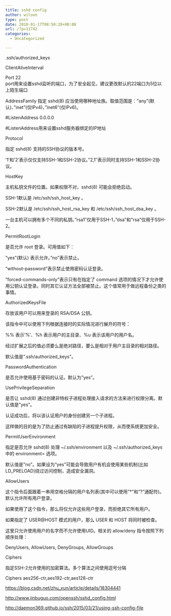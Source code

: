 ```yaml
---
title: sshd config
author: wiloon
type: post
date: 2018-01-17T08:50:28+00:00
url: /?p=11742
categories:
  - Uncategorized

---
```

.ssh/authorized_keys

ClientAliveInterval
  
Port 22  
port用来设置sshd监听的端口，为了安全起见，建议更改默认的22端口为5位以上陌生端口

AddressFamily
指定 sshd(8) 应当使用哪种地址族。取值范围是：&#8221;any&#8221;(默认)、&#8221;inet&#8221;(仅IPv4)、&#8221;inet6&#8243;(仅IPv6)。
  
#ListenAddress 0.0.0.0
  
#ListenAddress用来设置sshd服务器绑定的IP地址
  
Protocol
               
指定 sshd(8) 支持的SSH协议的版本号。
               
&#8216;1&#8217;和&#8217;2&#8217;表示仅仅支持SSH-1和SSH-2协议。&#8221;2,1&#8243;表示同时支持SSH-1和SSH-2协议。

HostKey
               
主机私钥文件的位置。如果权限不对，sshd(8) 可能会拒绝启动。
               
SSH-1默认是 /etc/ssh/ssh\_host\_key 。
               
SSH-2默认是 /etc/ssh/ssh\_host\_rsa\_key 和 /etc/ssh/ssh\_host\_dsa\_key 。
               
一台主机可以拥有多个不同的私钥。&#8221;rsa1&#8243;仅用于SSH-1，&#8221;dsa&#8221;和&#8221;rsa&#8221;仅用于SSH-2。

PermitRootLogin
  
是否允许 root 登录。可用值如下：
  
&#8220;yes&#8221;(默认) 表示允许。&#8221;no&#8221;表示禁止。
  
&#8220;without-password&#8221;表示禁止使用密码认证登录。
  
&#8220;forced-commands-only&#8221;表示只有在指定了 command 选项的情况下才允许使用公钥认证登录。同时其它认证方法全部被禁止。这个值常用于做远程备份之类的事情。

AuthorizedKeysFile
  
存放该用户可以用来登录的 RSA/DSA 公钥。
  
该指令中可以使用下列根据连接时的实际情况进行展开的符号：
  
%% 表示&#8217;%&#8217;、%h 表示用户的主目录、%u 表示该用户的用户名。
  
经过扩展之后的值必须要么是绝对路径，要么是相对于用户主目录的相对路径。
  
默认值是&#8221;.ssh/authorized_keys&#8221;。

PasswordAuthentication
  
是否允许使用基于密码的认证。默认为&#8221;yes&#8221;。

UsePrivilegeSeparation
  
是否让 sshd(8) 通过创建非特权子进程处理接入请求的方法来进行权限分离。默认值是&#8221;yes&#8221;。
               
认证成功后，将以该认证用户的身份创建另一个子进程。
               
这样做的目的是为了防止通过有缺陷的子进程提升权限，从而使系统更加安全。

PermitUserEnvironment
               
指定是否允许 sshd(8) 处理 ~/.ssh/environment 以及 ~/.ssh/authorized_keys 中的 environment= 选项。
               
默认值是&#8221;no&#8221;。如果设为&#8221;yes&#8221;可能会导致用户有机会使用某些机制(比如 LD_PRELOAD)绕过访问控制，造成安全漏洞。

AllowUsers
               
这个指令后面跟着一串用空格分隔的用户名列表(其中可以使用&#8221;*&#8221;和&#8221;?&#8221;通配符)。默认允许所有用户登录。
               
如果使用了这个指令，那么将仅允许这些用户登录，而拒绝其它所有用户。
               
如果指定了 USER@HOST 模式的用户，那么 USER 和 HOST 将同时被检查。
               
这里只允许使用用户的名字而不允许使用UID。相关的 allow/deny 指令按照下列顺序处理：
               
DenyUsers, AllowUsers, DenyGroups, AllowGroups

Ciphers
               
指定SSH-2允许使用的加密算法。多个算法之间使用逗号分隔
               
Ciphers aes256-ctr,aes192-ctr,aes128-ctr
  
https://blog.csdn.net/zhu_xun/article/details/18304441
  
http://www.jinbuguo.com/openssh/sshd_config.html
  
http://daemon369.github.io/ssh/2015/03/21/using-ssh-config-file